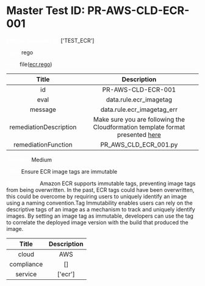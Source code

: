 



# Master Test ID: PR-AWS-CLD-ECR-001


***<font color="white">Master Snapshot Id:</font>*** ['TEST_ECR']

***<font color="white">type:</font>*** rego

***<font color="white">rule:</font>*** file([ecr.rego])  
  
  
  
  

|Title|Description|
| :---: | :---: |
|id|PR-AWS-CLD-ECR-001|
|eval|data.rule.ecr_imagetag|
|message|data.rule.ecr_imagetag_err|
|remediationDescription|Make sure you are following the Cloudformation template format presented <a href='https://docs.aws.amazon.com/AWSCloudFormation/latest/UserGuide/aws-resource-ecr-repository.html#cfn-ecr-repository-imagetagmutability' target='_blank'>here</a>|
|remediationFunction|PR_AWS_CLD_ECR_001.py|


***<font color="white">Severity:</font>*** Medium

***<font color="white">Title:</font>*** Ensure ECR image tags are immutable

***<font color="white">Description:</font>*** Amazon ECR supports immutable tags, preventing image tags from being overwritten. In the past, ECR tags could have been overwritten, this could be overcome by requiring users to uniquely identify an image using a naming convention.Tag Immutability enables users can rely on the descriptive tags of an image as a mechanism to track and uniquely identify images. By setting an image tag as immutable, developers can use the tag to correlate the deployed image version with the build that produced the image.  
  
  

|Title|Description|
| :---: | :---: |
|cloud|AWS|
|compliance|[]|
|service|['ecr']|



[ecr.rego]: https://github.com/prancer-io/prancer-compliance-test/tree/master/aws/cloud/ecr.rego
